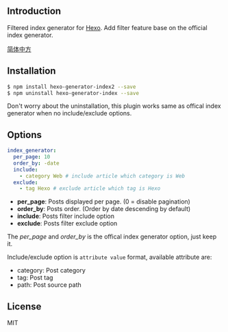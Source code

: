 ## Introduction

Filtered index generator for [Hexo]. Add filter feature base on the official index generator.

[简体中方](https://github.com/Jamling/hexo-generator-index2/blob/master/README_zh.md)

## Installation

``` bash
$ npm install hexo-generator-index2 --save
$ npm uninstall hexo-generator-index --save
```

Don't worry about the uninstallation, this plugin works same as offical index generator when no include/exclude options.

## Options

``` yaml
index_generator:
  per_page: 10
  order_by: -date
  include:
    - category Web # include article which category is Web
  exclude:
    - tag Hexo # exclude article which tag is Hexo

```

- **per_page**: Posts displayed per page. (0 = disable pagination)
- **order_by**: Posts order. (Order by date descending by default)
- **include**: Posts filter include option
- **exclude**: Posts filter exclude option

The <var>per_page</var> and <var>order_by</var> is the offical index generator option, just keep it.

Include/exclude option is `attribute value` format, available attribute are:

- category: Post category
- tag: Post tag
- path: Post source path


## License

MIT

[Hexo]: http://hexo.io/
